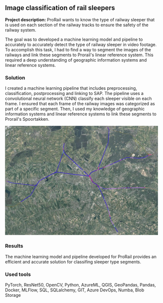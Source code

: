 <link rel="stylesheet" href="../styles.css">

## Image classification of rail sleepers

**Project description:** ProRail wants to know the type of railway sleeper that is used on each section of the railway tracks to ensure the safety of the railway system. 

The goal was to developed a machine learning model and pipeline to accurately to accurately detect the type of railway sleeper in video footage. 
To accomplish this task, I had to find a way to segment the images of the railways and link these segments to Prorail's linear reference system. This required a deep understanding of geographic information systems and linear reference systems.

### Solution
I created a machine learning pipeline that includes preprocessing, classification, postprocessing and linking to SAP. The pipeline uses a convolutional neural network (CNN) classify each sleeper visible on each frame. 
I ensured that each frame of the railway images was categorized as part of a specific segment. Then, I used my knowledge of geographic information systems and linear reference systems to link these segments to Prorail's Spoortakken.

<img src="../images/dwarsliggers.png?raw=true"/>

### Results
The machine learning model and pipeline developed for ProRail provides an efficient and accurate solution for classifing sleeper type segments. 

### Used tools
PyTorch, ResNet50, OpenCV, Python, AzureML, QGIS, GeoPandas, Pandas, Docker, MLFlow, SQL, SQLalchemy, GIT, Azure DevOps, Numba, Blob Storage